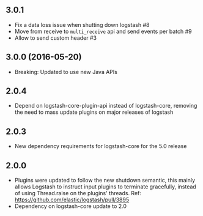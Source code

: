 ## 3.0.1
  - Fix a data loss issue when shutting down logstash #8
  - Move from receive to `multi_receive` api and send events per batch #9
  - Allow to send custom header #3
   
## 3.0.0 (2016-05-20)
  - Breaking: Updated to use new Java APIs
  
## 2.0.4
  - Depend on logstash-core-plugin-api instead of logstash-core, removing the need to mass update plugins on major releases of logstash
  
## 2.0.3
  - New dependency requirements for logstash-core for the 5.0 release

## 2.0.0
 - Plugins were updated to follow the new shutdown semantic, this mainly allows Logstash to instruct input plugins to terminate gracefully, 
   instead of using Thread.raise on the plugins' threads. Ref: https://github.com/elastic/logstash/pull/3895
 - Dependency on logstash-core update to 2.0

